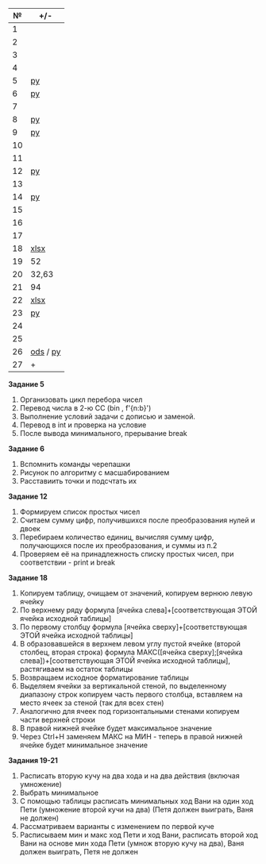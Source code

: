 | № | +/- |
| - | - |
| 1 |  |
| 2 |  |
| 3 |  |
| 4 |  |
| 5 | [py](https://github.com/yeryerix/inf/blob/main/2%D0%BF%D0%BE%D0%BB%D1%83%D0%B3%D0%BE%D0%B4%D0%B8%D0%B5/num%205.py)|
| 6 | [py](https://github.com/yeryerix/inf/blob/main/2%D0%BF%D0%BE%D0%BB%D1%83%D0%B3%D0%BE%D0%B4%D0%B8%D0%B5/num%206.py)|
| 7 |  |
| 8 | [py](https://github.com/yeryerix/inf/blob/main/2%D0%BF%D0%BE%D0%BB%D1%83%D0%B3%D0%BE%D0%B4%D0%B8%D0%B5/num%208.py)|
| 9 | [py](https://github.com/yeryerix/inf/blob/main/2%D0%BF%D0%BE%D0%BB%D1%83%D0%B3%D0%BE%D0%B4%D0%B8%D0%B5/9.py)|
| 10 |  |
| 11 |  |
| 12 | [py](https://github.com/yeryerix/inf/blob/main/2%D0%BF%D0%BE%D0%BB%D1%83%D0%B3%D0%BE%D0%B4%D0%B8%D0%B5/num%2012.py)|
| 13 |  |
| 14 | [py](https://github.com/yeryerix/inf/blob/main/2%D0%BF%D0%BE%D0%BB%D1%83%D0%B3%D0%BE%D0%B4%D0%B8%D0%B5/14.py)|
| 15 |  |
| 16 |  |
| 17 |  |
| 18 | [xlsx](https://github.com/yeryerix/inf/blob/main/2%D0%BF%D0%BE%D0%BB%D1%83%D0%B3%D0%BE%D0%B4%D0%B8%D0%B5/18.xlsx)|
| 19 | 52 |
| 20 | 32,63|
| 21 | 94 |
| 22 |  [xlsx](https://github.com/yeryerix/inf/blob/main/2%D0%BF%D0%BE%D0%BB%D1%83%D0%B3%D0%BE%D0%B4%D0%B8%D0%B5/22.xlsx)|
| 23 |  [py](https://github.com/yeryerix/inf/blob/main/2%D0%BF%D0%BE%D0%BB%D1%83%D0%B3%D0%BE%D0%B4%D0%B8%D0%B5/23.py)|
| 24 |  |
| 25 |  |
| 26 | [ods](https://github.com/yeryerix/inf/blob/main/2%D0%BF%D0%BE%D0%BB%D1%83%D0%B3%D0%BE%D0%B4%D0%B8%D0%B5/26.ods) / [py](https://github.com/yeryerix/inf/blob/main/2%D0%BF%D0%BE%D0%BB%D1%83%D0%B3%D0%BE%D0%B4%D0%B8%D0%B5/26.py)|
| 27 | +|


__Задание 5__

1. Организовать цикл перебора чисел
2. Перевод числа в 2-ю СС (bin , f'{n:b}')
3. Выполнение условий задачи с дописью и заменой.
4. Перевод в int и проверка на условие
5. После вывода минимального, прерывание break

__Задание 6__

1. Вспомнить команды черепашки
2. Рисунок по алгоритму с масшабированием
3. Расставиить точки и подсчтать их
 
__Задание 12__

1. Формируем список простых чисел
2. Считаем сумму цифр, получившихся после преобразования нулей и двоек
3. Перебираем количество единиц, вычисляя сумму цифр, получающихся после их преобразования, и суммы из п.2
4. Проверяем её на принадлежность списку простых чисел, при соответствии - print и break
  
__Задание 18__

1. Копируем таблицу, очищаем от значений, копируем вернюю левую ячейку
2. По верхнему ряду формула [ячейка слева]+[соответствующая ЭТОЙ ячейка исходной таблицы]
3. По первому столбцу формула [ячейка сверху]+[соответствующая ЭТОЙ ячейка исходной таблицы]
4. В образовавшейся в верхнем левом углу пустой ячейке (второй столбец, вторая строка) формула МАКС([ячейка сверху];[ячейка слева])+[соответствующая ЭТОЙ ячейка исходной таблицы], растягиваем на остаток таблицы
5. Возвращаем исходное форматирование таблицы
6. Выделяем ячейки за вертикальной стеной, по выделенному диапазону строк копируем часть первого столбца, вставляем на место ячеек за стеной (так для всех стен)
7. Аналогично для ячеек под горизонтальными стенами копируем части верхней строки
8. В правой нижней ячейке будет максимальное значение
9. Через Ctrl+H заменяем МАКС на МИН - теперь в правой нижней ячейке будет минимальное значение
 
__Задания 19-21__ 
1. Расписать вторую кучу на два хода и на два действия (включая умножение)
2. Выбрать минимальное
3. С помощью таблицы расписать минимальных ход Вани на один ход Пети (умножение второй кучи на два) (Петя должен выиграть, Ваня не должен)
4. Рассматриваем варианты с изменением по первой куче
5. Расписываем мин и макс ход Пети и ход Вани, расписать второй ход Вани на основе мин хода Пети (умнож вторую кучу на два), Ваня должен выиграть, Петя не должен 

